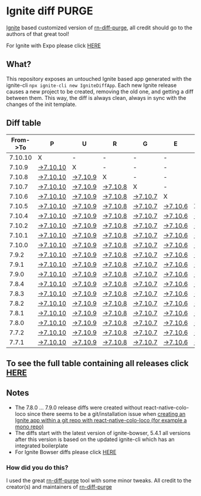 # Ignite diff PURGE

[Ignite](https://github.com/infinitered/ignite) based customized version of [rn-diff-purge](https://github.com/react-native-community/rn-diff-purge/), all credit should go to the authors of that great tool!

For Ignite with Expo please click [HERE](https://github.com/nirre7/ignite-expo-diff-purge)

## What?

This repository exposes an untouched Ignite based app generated with the ignite-cli
`npx ignite-cli new IgniteDiffApp`. Each new Ignite release causes a new project to be created, removing the old one, and getting a diff between them. This way, the diff is always clean, always in sync with the changes of the init template.

## Diff table

| From->To | P                                                                                                | U                                                                                              | R                                                                                              | G                                                                                              | E                                                                                              |                                                                                                | T                                                                                              | I                                                                                              | M                                                                                              | E                                                                                             | !                                                                                           | !                                                                                           |                                                                                             |                                                                                             |                                                                                             |                                                                                             |                                                                                             |                                                                                             |                                                                                             |     |
| -------- | ------------------------------------------------------------------------------------------------ | ---------------------------------------------------------------------------------------------- | ---------------------------------------------------------------------------------------------- | ---------------------------------------------------------------------------------------------- | ---------------------------------------------------------------------------------------------- | ---------------------------------------------------------------------------------------------- | ---------------------------------------------------------------------------------------------- | ---------------------------------------------------------------------------------------------- | ---------------------------------------------------------------------------------------------- | --------------------------------------------------------------------------------------------- | ------------------------------------------------------------------------------------------- | ------------------------------------------------------------------------------------------- | ------------------------------------------------------------------------------------------- | ------------------------------------------------------------------------------------------- | ------------------------------------------------------------------------------------------- | ------------------------------------------------------------------------------------------- | ------------------------------------------------------------------------------------------- | ------------------------------------------------------------------------------------------- | ------------------------------------------------------------------------------------------- | --- |
| 7.10.10  | X                                                                                                | -                                                                                              | -                                                                                              | -                                                                                              | -                                                                                              | -                                                                                              | -                                                                                              | -                                                                                              | -                                                                                              | -                                                                                             | -                                                                                           | -                                                                                           | -                                                                                           | -                                                                                           | -                                                                                           | -                                                                                           | -                                                                                           | -                                                                                           | -                                                                                           | -   |
| 7.10.9   | [->7.10.10](https://github.com/nirre7/ignite-diff-purge/compare/release/7.10.9..release/7.10.10) | X                                                                                              | -                                                                                              | -                                                                                              | -                                                                                              | -                                                                                              | -                                                                                              | -                                                                                              | -                                                                                              | -                                                                                             | -                                                                                           | -                                                                                           | -                                                                                           | -                                                                                           | -                                                                                           | -                                                                                           | -                                                                                           | -                                                                                           | -                                                                                           | -   |
| 7.10.8   | [->7.10.10](https://github.com/nirre7/ignite-diff-purge/compare/release/7.10.8..release/7.10.10) | [->7.10.9](https://github.com/nirre7/ignite-diff-purge/compare/release/7.10.8..release/7.10.9) | X                                                                                              | -                                                                                              | -                                                                                              | -                                                                                              | -                                                                                              | -                                                                                              | -                                                                                              | -                                                                                             | -                                                                                           | -                                                                                           | -                                                                                           | -                                                                                           | -                                                                                           | -                                                                                           | -                                                                                           | -                                                                                           | -                                                                                           | -   |
| 7.10.7   | [->7.10.10](https://github.com/nirre7/ignite-diff-purge/compare/release/7.10.7..release/7.10.10) | [->7.10.9](https://github.com/nirre7/ignite-diff-purge/compare/release/7.10.7..release/7.10.9) | [->7.10.8](https://github.com/nirre7/ignite-diff-purge/compare/release/7.10.7..release/7.10.8) | X                                                                                              | -                                                                                              | -                                                                                              | -                                                                                              | -                                                                                              | -                                                                                              | -                                                                                             | -                                                                                           | -                                                                                           | -                                                                                           | -                                                                                           | -                                                                                           | -                                                                                           | -                                                                                           | -                                                                                           | -                                                                                           | -   |
| 7.10.6   | [->7.10.10](https://github.com/nirre7/ignite-diff-purge/compare/release/7.10.6..release/7.10.10) | [->7.10.9](https://github.com/nirre7/ignite-diff-purge/compare/release/7.10.6..release/7.10.9) | [->7.10.8](https://github.com/nirre7/ignite-diff-purge/compare/release/7.10.6..release/7.10.8) | [->7.10.7](https://github.com/nirre7/ignite-diff-purge/compare/release/7.10.6..release/7.10.7) | X                                                                                              | -                                                                                              | -                                                                                              | -                                                                                              | -                                                                                              | -                                                                                             | -                                                                                           | -                                                                                           | -                                                                                           | -                                                                                           | -                                                                                           | -                                                                                           | -                                                                                           | -                                                                                           | -                                                                                           | -   |
| 7.10.5   | [->7.10.10](https://github.com/nirre7/ignite-diff-purge/compare/release/7.10.5..release/7.10.10) | [->7.10.9](https://github.com/nirre7/ignite-diff-purge/compare/release/7.10.5..release/7.10.9) | [->7.10.8](https://github.com/nirre7/ignite-diff-purge/compare/release/7.10.5..release/7.10.8) | [->7.10.7](https://github.com/nirre7/ignite-diff-purge/compare/release/7.10.5..release/7.10.7) | [->7.10.6](https://github.com/nirre7/ignite-diff-purge/compare/release/7.10.5..release/7.10.6) | X                                                                                              | -                                                                                              | -                                                                                              | -                                                                                              | -                                                                                             | -                                                                                           | -                                                                                           | -                                                                                           | -                                                                                           | -                                                                                           | -                                                                                           | -                                                                                           | -                                                                                           | -                                                                                           | -   |
| 7.10.4   | [->7.10.10](https://github.com/nirre7/ignite-diff-purge/compare/release/7.10.4..release/7.10.10) | [->7.10.9](https://github.com/nirre7/ignite-diff-purge/compare/release/7.10.4..release/7.10.9) | [->7.10.8](https://github.com/nirre7/ignite-diff-purge/compare/release/7.10.4..release/7.10.8) | [->7.10.7](https://github.com/nirre7/ignite-diff-purge/compare/release/7.10.4..release/7.10.7) | [->7.10.6](https://github.com/nirre7/ignite-diff-purge/compare/release/7.10.4..release/7.10.6) | [->7.10.5](https://github.com/nirre7/ignite-diff-purge/compare/release/7.10.4..release/7.10.5) | X                                                                                              | -                                                                                              | -                                                                                              | -                                                                                             | -                                                                                           | -                                                                                           | -                                                                                           | -                                                                                           | -                                                                                           | -                                                                                           | -                                                                                           | -                                                                                           | -                                                                                           | -   |
| 7.10.2   | [->7.10.10](https://github.com/nirre7/ignite-diff-purge/compare/release/7.10.2..release/7.10.10) | [->7.10.9](https://github.com/nirre7/ignite-diff-purge/compare/release/7.10.2..release/7.10.9) | [->7.10.8](https://github.com/nirre7/ignite-diff-purge/compare/release/7.10.2..release/7.10.8) | [->7.10.7](https://github.com/nirre7/ignite-diff-purge/compare/release/7.10.2..release/7.10.7) | [->7.10.6](https://github.com/nirre7/ignite-diff-purge/compare/release/7.10.2..release/7.10.6) | [->7.10.5](https://github.com/nirre7/ignite-diff-purge/compare/release/7.10.2..release/7.10.5) | [->7.10.4](https://github.com/nirre7/ignite-diff-purge/compare/release/7.10.2..release/7.10.4) | X                                                                                              | -                                                                                              | -                                                                                             | -                                                                                           | -                                                                                           | -                                                                                           | -                                                                                           | -                                                                                           | -                                                                                           | -                                                                                           | -                                                                                           | -                                                                                           | -   |
| 7.10.1   | [->7.10.10](https://github.com/nirre7/ignite-diff-purge/compare/release/7.10.1..release/7.10.10) | [->7.10.9](https://github.com/nirre7/ignite-diff-purge/compare/release/7.10.1..release/7.10.9) | [->7.10.8](https://github.com/nirre7/ignite-diff-purge/compare/release/7.10.1..release/7.10.8) | [->7.10.7](https://github.com/nirre7/ignite-diff-purge/compare/release/7.10.1..release/7.10.7) | [->7.10.6](https://github.com/nirre7/ignite-diff-purge/compare/release/7.10.1..release/7.10.6) | [->7.10.5](https://github.com/nirre7/ignite-diff-purge/compare/release/7.10.1..release/7.10.5) | [->7.10.4](https://github.com/nirre7/ignite-diff-purge/compare/release/7.10.1..release/7.10.4) | [->7.10.2](https://github.com/nirre7/ignite-diff-purge/compare/release/7.10.1..release/7.10.2) | X                                                                                              | -                                                                                             | -                                                                                           | -                                                                                           | -                                                                                           | -                                                                                           | -                                                                                           | -                                                                                           | -                                                                                           | -                                                                                           | -                                                                                           | -   |
| 7.10.0   | [->7.10.10](https://github.com/nirre7/ignite-diff-purge/compare/release/7.10.0..release/7.10.10) | [->7.10.9](https://github.com/nirre7/ignite-diff-purge/compare/release/7.10.0..release/7.10.9) | [->7.10.8](https://github.com/nirre7/ignite-diff-purge/compare/release/7.10.0..release/7.10.8) | [->7.10.7](https://github.com/nirre7/ignite-diff-purge/compare/release/7.10.0..release/7.10.7) | [->7.10.6](https://github.com/nirre7/ignite-diff-purge/compare/release/7.10.0..release/7.10.6) | [->7.10.5](https://github.com/nirre7/ignite-diff-purge/compare/release/7.10.0..release/7.10.5) | [->7.10.4](https://github.com/nirre7/ignite-diff-purge/compare/release/7.10.0..release/7.10.4) | [->7.10.2](https://github.com/nirre7/ignite-diff-purge/compare/release/7.10.0..release/7.10.2) | [->7.10.1](https://github.com/nirre7/ignite-diff-purge/compare/release/7.10.0..release/7.10.1) | X                                                                                             | -                                                                                           | -                                                                                           | -                                                                                           | -                                                                                           | -                                                                                           | -                                                                                           | -                                                                                           | -                                                                                           | -                                                                                           | -   |
| 7.9.2    | [->7.10.10](https://github.com/nirre7/ignite-diff-purge/compare/release/7.9.2..release/7.10.10)  | [->7.10.9](https://github.com/nirre7/ignite-diff-purge/compare/release/7.9.2..release/7.10.9)  | [->7.10.8](https://github.com/nirre7/ignite-diff-purge/compare/release/7.9.2..release/7.10.8)  | [->7.10.7](https://github.com/nirre7/ignite-diff-purge/compare/release/7.9.2..release/7.10.7)  | [->7.10.6](https://github.com/nirre7/ignite-diff-purge/compare/release/7.9.2..release/7.10.6)  | [->7.10.5](https://github.com/nirre7/ignite-diff-purge/compare/release/7.9.2..release/7.10.5)  | [->7.10.4](https://github.com/nirre7/ignite-diff-purge/compare/release/7.9.2..release/7.10.4)  | [->7.10.2](https://github.com/nirre7/ignite-diff-purge/compare/release/7.9.2..release/7.10.2)  | [->7.10.1](https://github.com/nirre7/ignite-diff-purge/compare/release/7.9.2..release/7.10.1)  | [->7.10.0](https://github.com/nirre7/ignite-diff-purge/compare/release/7.9.2..release/7.10.0) | X                                                                                           | -                                                                                           | -                                                                                           | -                                                                                           | -                                                                                           | -                                                                                           | -                                                                                           | -                                                                                           | -                                                                                           | -   |
| 7.9.1    | [->7.10.10](https://github.com/nirre7/ignite-diff-purge/compare/release/7.9.1..release/7.10.10)  | [->7.10.9](https://github.com/nirre7/ignite-diff-purge/compare/release/7.9.1..release/7.10.9)  | [->7.10.8](https://github.com/nirre7/ignite-diff-purge/compare/release/7.9.1..release/7.10.8)  | [->7.10.7](https://github.com/nirre7/ignite-diff-purge/compare/release/7.9.1..release/7.10.7)  | [->7.10.6](https://github.com/nirre7/ignite-diff-purge/compare/release/7.9.1..release/7.10.6)  | [->7.10.5](https://github.com/nirre7/ignite-diff-purge/compare/release/7.9.1..release/7.10.5)  | [->7.10.4](https://github.com/nirre7/ignite-diff-purge/compare/release/7.9.1..release/7.10.4)  | [->7.10.2](https://github.com/nirre7/ignite-diff-purge/compare/release/7.9.1..release/7.10.2)  | [->7.10.1](https://github.com/nirre7/ignite-diff-purge/compare/release/7.9.1..release/7.10.1)  | [->7.10.0](https://github.com/nirre7/ignite-diff-purge/compare/release/7.9.1..release/7.10.0) | [->7.9.2](https://github.com/nirre7/ignite-diff-purge/compare/release/7.9.1..release/7.9.2) | X                                                                                           | -                                                                                           | -                                                                                           | -                                                                                           | -                                                                                           | -                                                                                           | -                                                                                           | -                                                                                           | -   |
| 7.9.0    | [->7.10.10](https://github.com/nirre7/ignite-diff-purge/compare/release/7.9.0..release/7.10.10)  | [->7.10.9](https://github.com/nirre7/ignite-diff-purge/compare/release/7.9.0..release/7.10.9)  | [->7.10.8](https://github.com/nirre7/ignite-diff-purge/compare/release/7.9.0..release/7.10.8)  | [->7.10.7](https://github.com/nirre7/ignite-diff-purge/compare/release/7.9.0..release/7.10.7)  | [->7.10.6](https://github.com/nirre7/ignite-diff-purge/compare/release/7.9.0..release/7.10.6)  | [->7.10.5](https://github.com/nirre7/ignite-diff-purge/compare/release/7.9.0..release/7.10.5)  | [->7.10.4](https://github.com/nirre7/ignite-diff-purge/compare/release/7.9.0..release/7.10.4)  | [->7.10.2](https://github.com/nirre7/ignite-diff-purge/compare/release/7.9.0..release/7.10.2)  | [->7.10.1](https://github.com/nirre7/ignite-diff-purge/compare/release/7.9.0..release/7.10.1)  | [->7.10.0](https://github.com/nirre7/ignite-diff-purge/compare/release/7.9.0..release/7.10.0) | [->7.9.2](https://github.com/nirre7/ignite-diff-purge/compare/release/7.9.0..release/7.9.2) | [->7.9.1](https://github.com/nirre7/ignite-diff-purge/compare/release/7.9.0..release/7.9.1) | X                                                                                           | -                                                                                           | -                                                                                           | -                                                                                           | -                                                                                           | -                                                                                           | -                                                                                           | -   |
| 7.8.4    | [->7.10.10](https://github.com/nirre7/ignite-diff-purge/compare/release/7.8.4..release/7.10.10)  | [->7.10.9](https://github.com/nirre7/ignite-diff-purge/compare/release/7.8.4..release/7.10.9)  | [->7.10.8](https://github.com/nirre7/ignite-diff-purge/compare/release/7.8.4..release/7.10.8)  | [->7.10.7](https://github.com/nirre7/ignite-diff-purge/compare/release/7.8.4..release/7.10.7)  | [->7.10.6](https://github.com/nirre7/ignite-diff-purge/compare/release/7.8.4..release/7.10.6)  | [->7.10.5](https://github.com/nirre7/ignite-diff-purge/compare/release/7.8.4..release/7.10.5)  | [->7.10.4](https://github.com/nirre7/ignite-diff-purge/compare/release/7.8.4..release/7.10.4)  | [->7.10.2](https://github.com/nirre7/ignite-diff-purge/compare/release/7.8.4..release/7.10.2)  | [->7.10.1](https://github.com/nirre7/ignite-diff-purge/compare/release/7.8.4..release/7.10.1)  | [->7.10.0](https://github.com/nirre7/ignite-diff-purge/compare/release/7.8.4..release/7.10.0) | [->7.9.2](https://github.com/nirre7/ignite-diff-purge/compare/release/7.8.4..release/7.9.2) | [->7.9.1](https://github.com/nirre7/ignite-diff-purge/compare/release/7.8.4..release/7.9.1) | [->7.9.0](https://github.com/nirre7/ignite-diff-purge/compare/release/7.8.4..release/7.9.0) | X                                                                                           | -                                                                                           | -                                                                                           | -                                                                                           | -                                                                                           | -                                                                                           | -   |
| 7.8.3    | [->7.10.10](https://github.com/nirre7/ignite-diff-purge/compare/release/7.8.3..release/7.10.10)  | [->7.10.9](https://github.com/nirre7/ignite-diff-purge/compare/release/7.8.3..release/7.10.9)  | [->7.10.8](https://github.com/nirre7/ignite-diff-purge/compare/release/7.8.3..release/7.10.8)  | [->7.10.7](https://github.com/nirre7/ignite-diff-purge/compare/release/7.8.3..release/7.10.7)  | [->7.10.6](https://github.com/nirre7/ignite-diff-purge/compare/release/7.8.3..release/7.10.6)  | [->7.10.5](https://github.com/nirre7/ignite-diff-purge/compare/release/7.8.3..release/7.10.5)  | [->7.10.4](https://github.com/nirre7/ignite-diff-purge/compare/release/7.8.3..release/7.10.4)  | [->7.10.2](https://github.com/nirre7/ignite-diff-purge/compare/release/7.8.3..release/7.10.2)  | [->7.10.1](https://github.com/nirre7/ignite-diff-purge/compare/release/7.8.3..release/7.10.1)  | [->7.10.0](https://github.com/nirre7/ignite-diff-purge/compare/release/7.8.3..release/7.10.0) | [->7.9.2](https://github.com/nirre7/ignite-diff-purge/compare/release/7.8.3..release/7.9.2) | [->7.9.1](https://github.com/nirre7/ignite-diff-purge/compare/release/7.8.3..release/7.9.1) | [->7.9.0](https://github.com/nirre7/ignite-diff-purge/compare/release/7.8.3..release/7.9.0) | [->7.8.4](https://github.com/nirre7/ignite-diff-purge/compare/release/7.8.3..release/7.8.4) | X                                                                                           | -                                                                                           | -                                                                                           | -                                                                                           | -                                                                                           | -   |
| 7.8.2    | [->7.10.10](https://github.com/nirre7/ignite-diff-purge/compare/release/7.8.2..release/7.10.10)  | [->7.10.9](https://github.com/nirre7/ignite-diff-purge/compare/release/7.8.2..release/7.10.9)  | [->7.10.8](https://github.com/nirre7/ignite-diff-purge/compare/release/7.8.2..release/7.10.8)  | [->7.10.7](https://github.com/nirre7/ignite-diff-purge/compare/release/7.8.2..release/7.10.7)  | [->7.10.6](https://github.com/nirre7/ignite-diff-purge/compare/release/7.8.2..release/7.10.6)  | [->7.10.5](https://github.com/nirre7/ignite-diff-purge/compare/release/7.8.2..release/7.10.5)  | [->7.10.4](https://github.com/nirre7/ignite-diff-purge/compare/release/7.8.2..release/7.10.4)  | [->7.10.2](https://github.com/nirre7/ignite-diff-purge/compare/release/7.8.2..release/7.10.2)  | [->7.10.1](https://github.com/nirre7/ignite-diff-purge/compare/release/7.8.2..release/7.10.1)  | [->7.10.0](https://github.com/nirre7/ignite-diff-purge/compare/release/7.8.2..release/7.10.0) | [->7.9.2](https://github.com/nirre7/ignite-diff-purge/compare/release/7.8.2..release/7.9.2) | [->7.9.1](https://github.com/nirre7/ignite-diff-purge/compare/release/7.8.2..release/7.9.1) | [->7.9.0](https://github.com/nirre7/ignite-diff-purge/compare/release/7.8.2..release/7.9.0) | [->7.8.4](https://github.com/nirre7/ignite-diff-purge/compare/release/7.8.2..release/7.8.4) | [->7.8.3](https://github.com/nirre7/ignite-diff-purge/compare/release/7.8.2..release/7.8.3) | X                                                                                           | -                                                                                           | -                                                                                           | -                                                                                           | -   |
| 7.8.1    | [->7.10.10](https://github.com/nirre7/ignite-diff-purge/compare/release/7.8.1..release/7.10.10)  | [->7.10.9](https://github.com/nirre7/ignite-diff-purge/compare/release/7.8.1..release/7.10.9)  | [->7.10.8](https://github.com/nirre7/ignite-diff-purge/compare/release/7.8.1..release/7.10.8)  | [->7.10.7](https://github.com/nirre7/ignite-diff-purge/compare/release/7.8.1..release/7.10.7)  | [->7.10.6](https://github.com/nirre7/ignite-diff-purge/compare/release/7.8.1..release/7.10.6)  | [->7.10.5](https://github.com/nirre7/ignite-diff-purge/compare/release/7.8.1..release/7.10.5)  | [->7.10.4](https://github.com/nirre7/ignite-diff-purge/compare/release/7.8.1..release/7.10.4)  | [->7.10.2](https://github.com/nirre7/ignite-diff-purge/compare/release/7.8.1..release/7.10.2)  | [->7.10.1](https://github.com/nirre7/ignite-diff-purge/compare/release/7.8.1..release/7.10.1)  | [->7.10.0](https://github.com/nirre7/ignite-diff-purge/compare/release/7.8.1..release/7.10.0) | [->7.9.2](https://github.com/nirre7/ignite-diff-purge/compare/release/7.8.1..release/7.9.2) | [->7.9.1](https://github.com/nirre7/ignite-diff-purge/compare/release/7.8.1..release/7.9.1) | [->7.9.0](https://github.com/nirre7/ignite-diff-purge/compare/release/7.8.1..release/7.9.0) | [->7.8.4](https://github.com/nirre7/ignite-diff-purge/compare/release/7.8.1..release/7.8.4) | [->7.8.3](https://github.com/nirre7/ignite-diff-purge/compare/release/7.8.1..release/7.8.3) | [->7.8.2](https://github.com/nirre7/ignite-diff-purge/compare/release/7.8.1..release/7.8.2) | X                                                                                           | -                                                                                           | -                                                                                           | -   |
| 7.8.0    | [->7.10.10](https://github.com/nirre7/ignite-diff-purge/compare/release/7.8.0..release/7.10.10)  | [->7.10.9](https://github.com/nirre7/ignite-diff-purge/compare/release/7.8.0..release/7.10.9)  | [->7.10.8](https://github.com/nirre7/ignite-diff-purge/compare/release/7.8.0..release/7.10.8)  | [->7.10.7](https://github.com/nirre7/ignite-diff-purge/compare/release/7.8.0..release/7.10.7)  | [->7.10.6](https://github.com/nirre7/ignite-diff-purge/compare/release/7.8.0..release/7.10.6)  | [->7.10.5](https://github.com/nirre7/ignite-diff-purge/compare/release/7.8.0..release/7.10.5)  | [->7.10.4](https://github.com/nirre7/ignite-diff-purge/compare/release/7.8.0..release/7.10.4)  | [->7.10.2](https://github.com/nirre7/ignite-diff-purge/compare/release/7.8.0..release/7.10.2)  | [->7.10.1](https://github.com/nirre7/ignite-diff-purge/compare/release/7.8.0..release/7.10.1)  | [->7.10.0](https://github.com/nirre7/ignite-diff-purge/compare/release/7.8.0..release/7.10.0) | [->7.9.2](https://github.com/nirre7/ignite-diff-purge/compare/release/7.8.0..release/7.9.2) | [->7.9.1](https://github.com/nirre7/ignite-diff-purge/compare/release/7.8.0..release/7.9.1) | [->7.9.0](https://github.com/nirre7/ignite-diff-purge/compare/release/7.8.0..release/7.9.0) | [->7.8.4](https://github.com/nirre7/ignite-diff-purge/compare/release/7.8.0..release/7.8.4) | [->7.8.3](https://github.com/nirre7/ignite-diff-purge/compare/release/7.8.0..release/7.8.3) | [->7.8.2](https://github.com/nirre7/ignite-diff-purge/compare/release/7.8.0..release/7.8.2) | [->7.8.1](https://github.com/nirre7/ignite-diff-purge/compare/release/7.8.0..release/7.8.1) | X                                                                                           | -                                                                                           | -   |
| 7.7.2    | [->7.10.10](https://github.com/nirre7/ignite-diff-purge/compare/release/7.7.2..release/7.10.10)  | [->7.10.9](https://github.com/nirre7/ignite-diff-purge/compare/release/7.7.2..release/7.10.9)  | [->7.10.8](https://github.com/nirre7/ignite-diff-purge/compare/release/7.7.2..release/7.10.8)  | [->7.10.7](https://github.com/nirre7/ignite-diff-purge/compare/release/7.7.2..release/7.10.7)  | [->7.10.6](https://github.com/nirre7/ignite-diff-purge/compare/release/7.7.2..release/7.10.6)  | [->7.10.5](https://github.com/nirre7/ignite-diff-purge/compare/release/7.7.2..release/7.10.5)  | [->7.10.4](https://github.com/nirre7/ignite-diff-purge/compare/release/7.7.2..release/7.10.4)  | [->7.10.2](https://github.com/nirre7/ignite-diff-purge/compare/release/7.7.2..release/7.10.2)  | [->7.10.1](https://github.com/nirre7/ignite-diff-purge/compare/release/7.7.2..release/7.10.1)  | [->7.10.0](https://github.com/nirre7/ignite-diff-purge/compare/release/7.7.2..release/7.10.0) | [->7.9.2](https://github.com/nirre7/ignite-diff-purge/compare/release/7.7.2..release/7.9.2) | [->7.9.1](https://github.com/nirre7/ignite-diff-purge/compare/release/7.7.2..release/7.9.1) | [->7.9.0](https://github.com/nirre7/ignite-diff-purge/compare/release/7.7.2..release/7.9.0) | [->7.8.4](https://github.com/nirre7/ignite-diff-purge/compare/release/7.7.2..release/7.8.4) | [->7.8.3](https://github.com/nirre7/ignite-diff-purge/compare/release/7.7.2..release/7.8.3) | [->7.8.2](https://github.com/nirre7/ignite-diff-purge/compare/release/7.7.2..release/7.8.2) | [->7.8.1](https://github.com/nirre7/ignite-diff-purge/compare/release/7.7.2..release/7.8.1) | [->7.8.0](https://github.com/nirre7/ignite-diff-purge/compare/release/7.7.2..release/7.8.0) | X                                                                                           | -   |
| 7.7.1    | [->7.10.10](https://github.com/nirre7/ignite-diff-purge/compare/release/7.7.1..release/7.10.10)  | [->7.10.9](https://github.com/nirre7/ignite-diff-purge/compare/release/7.7.1..release/7.10.9)  | [->7.10.8](https://github.com/nirre7/ignite-diff-purge/compare/release/7.7.1..release/7.10.8)  | [->7.10.7](https://github.com/nirre7/ignite-diff-purge/compare/release/7.7.1..release/7.10.7)  | [->7.10.6](https://github.com/nirre7/ignite-diff-purge/compare/release/7.7.1..release/7.10.6)  | [->7.10.5](https://github.com/nirre7/ignite-diff-purge/compare/release/7.7.1..release/7.10.5)  | [->7.10.4](https://github.com/nirre7/ignite-diff-purge/compare/release/7.7.1..release/7.10.4)  | [->7.10.2](https://github.com/nirre7/ignite-diff-purge/compare/release/7.7.1..release/7.10.2)  | [->7.10.1](https://github.com/nirre7/ignite-diff-purge/compare/release/7.7.1..release/7.10.1)  | [->7.10.0](https://github.com/nirre7/ignite-diff-purge/compare/release/7.7.1..release/7.10.0) | [->7.9.2](https://github.com/nirre7/ignite-diff-purge/compare/release/7.7.1..release/7.9.2) | [->7.9.1](https://github.com/nirre7/ignite-diff-purge/compare/release/7.7.1..release/7.9.1) | [->7.9.0](https://github.com/nirre7/ignite-diff-purge/compare/release/7.7.1..release/7.9.0) | [->7.8.4](https://github.com/nirre7/ignite-diff-purge/compare/release/7.7.1..release/7.8.4) | [->7.8.3](https://github.com/nirre7/ignite-diff-purge/compare/release/7.7.1..release/7.8.3) | [->7.8.2](https://github.com/nirre7/ignite-diff-purge/compare/release/7.7.1..release/7.8.2) | [->7.8.1](https://github.com/nirre7/ignite-diff-purge/compare/release/7.7.1..release/7.8.1) | [->7.8.0](https://github.com/nirre7/ignite-diff-purge/compare/release/7.7.1..release/7.8.0) | [->7.7.2](https://github.com/nirre7/ignite-diff-purge/compare/release/7.7.1..release/7.7.2) | X   |

## To see the full table containing all releases click [HERE](https://nirre7.github.io/ignite-diff-purge/)

## Notes
- The 7.8.0 ... 7.9.0 release diffs were created without react-native-colo-loco since there seems to be a git/installation issue when [creating an Ignite app within a git repo with react-native-colo-loco (for example a mono repo)](https://github.com/infinitered/ignite/issues/1845) 
- The diffs start with the latest version of ignite-bowser, 5.4.1 all versions after this version is based on the updated ignite-cli which has an integrated boilerplate
- For Ignite Bowser diffs please click [HERE](https://github.com/nirre7/ignite-bowser-diff-purge)

### How did you do this?

I used the great [rn-diff-purge](https://github.com/react-native-community/rn-diff-purge/) tool with some minor tweaks.
All credit to the creator(s) and maintainers of [rn-diff-purge](https://github.com/react-native-community/rn-diff-purge/)

